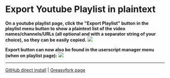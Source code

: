 <h1>Export Youtube Playlist in plaintext</h1>
<b>On a youtube playlist page, click the "Export Playlist" button in the playlist menu button to show a plaintext list of the video names/channels/URLs (all optional and with a separator string of your choice), so they can be easily copied.</b>

<img src="https://i.imgur.com/T5G1nnM.png">

<b>Export button can now also be found in the userscript manager menu (when on playlist page):</b>
<img src="https://i.imgur.com/RjfRiN0.png">

____
[GitHub direct install](https://github.com/OneNot/Userscripts/raw/main/Export%20Youtube%20Playlist%20in%20plaintext/index.user.js) | [Greasyfork page](https://greasyfork.org/en/scripts/383993-export-youtube-playlist-in-plaintext)
